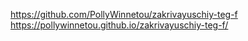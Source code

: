 https://github.com/PollyWinnetou/zakrivayuschiy-teg-f
https://pollywinnetou.github.io/zakrivayuschiy-teg-f/